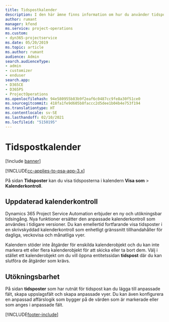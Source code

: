 ```yaml
---
title: Tidspostkalender
description: I den här ämne finns information om hur du använder tidspostkalendern.
author: rumant
manager: kfend
ms.service: project-operations
ms.custom:
- dyn365-projectservice
ms.date: 05/20/2019
ms.topic: article
ms.author: rumant
audience: Admin
search.audienceType:
- admin
- customizer
- enduser
search.app:
- D365CE
- D365PS
- ProjectOperations
ms.openlocfilehash: 94e580955b83b9f2eaf6c0487cc9fe8a30f51ce0
ms.sourcegitcommit: 418fa1fe9d605b8faccc2d5dee1b04b4e753f194
ms.translationtype: HT
ms.contentlocale: sv-SE
ms.lasthandoff: 02/10/2021
ms.locfileid: "5150195"
---
```

# <a name="time-entry-calendar"></a>Tidspostkalender

[!include [banner](../includes/psa-now-project-operations.md)]

[!INCLUDE[cc-applies-to-psa-app-3.x](../includes/cc-applies-to-psa-app-3x.md)]

På sidan **Tidsposter** kan du visa tidsposterna i kalendern **Visa som** \> **Kalenderkontroll**.

## <a name="updated-calendar-control"></a>Uppdaterad kalenderkontroll

Dynamics 365 Project Service Automation erbjuder en ny och utökningsbar tidsingång. Nya funktioner ersätter den anpassade kalenderkontroll som användes i tidigare versioner. Du kan emellertid fortfarande visa tidsposter i en skrivskyddad kalenderkontroll som enhetligt gränssnitt tillhandahåller för dagliga, veckovisa och månatliga vyer.

Kalendern stöder inte åtgärder för enskilda kalenderobjekt och du kan inte markera ett eller flera kalenderobjekt för att skicka eller ta bort dem. Välj i stället ett kalenderobjekt om du vill öppna entitetssidan **tidspost** där du kan slutföra de åtgärder som krävs.

## <a name="extensibility"></a>Utökningsbarhet

På sidan **tidsposter** som har rutnät för tidspost kan du lägga till anpassade fält, skapa uppslagsfält och skapa anpassade vyer. Du kan även konfigurera en anpassad affärslogik som bygger på de värden som är markerade eller som anges i anpassade fält.


[!INCLUDE[footer-include](../includes/footer-banner.md)]